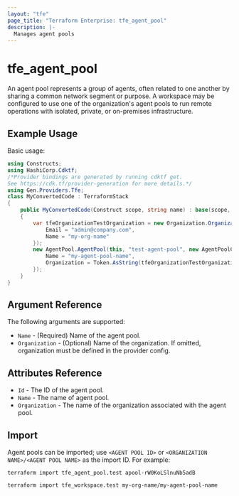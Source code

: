 ```yaml
---
layout: "tfe"
page_title: "Terraform Enterprise: tfe_agent_pool"
description: |-
  Manages agent pools
---
```


# tfe_agent_pool

An agent pool represents a group of agents, often related to one another by sharing a common
network segment or purpose. A workspace may be configured to use one of the organization's agent
pools to run remote operations with isolated, private, or on-premises infrastructure.

## Example Usage

Basic usage:

```csharp
using Constructs;
using HashiCorp.Cdktf;
/*Provider bindings are generated by running cdktf get.
See https://cdk.tf/provider-generation for more details.*/
using Gen.Providers.Tfe;
class MyConvertedCode : TerraformStack
{
    public MyConvertedCode(Construct scope, string name) : base(scope, name)
    {
        var tfeOrganizationTestOrganization = new Organization.Organization(this, "test-organization", new OrganizationConfig {
            Email = "admin@company.com",
            Name = "my-org-name"
        });
        new AgentPool.AgentPool(this, "test-agent-pool", new AgentPoolConfig {
            Name = "my-agent-pool-name",
            Organization = Token.AsString(tfeOrganizationTestOrganization.Name)
        });
    }
}
```

## Argument Reference

The following arguments are supported:

* `Name` - (Required) Name of the agent pool.
* `Organization` - (Optional) Name of the organization. If omitted, organization must be defined in the provider config.

## Attributes Reference

* `Id` - The ID of the agent pool.
* `Name` - The name of agent pool.
* `Organization` - The name of the organization associated with the agent pool.

## Import

Agent pools can be imported; use `<AGENT POOL ID>` or `<ORGANIZATION NAME>/<AGENT POOL NAME>` as the import ID. For example:

```shell
terraform import tfe_agent_pool.test apool-rW0KoLSlnuNb5adB
```

```shell
terraform import tfe_workspace.test my-org-name/my-agent-pool-name
```

<!-- cache-key: cdktf-0.17.0-pre.15 input-98573b88be252cf5cbd660d1745933f5eeb0b49eab03c3642dd077f1acf5b285 -->